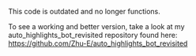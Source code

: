 This code is outdated and no longer functions. 

To see a working and better version, take a look at my auto_highlights_bot_revisited repository found here: https://github.com/Zhu-E/auto_highlights_bot_revisited 
